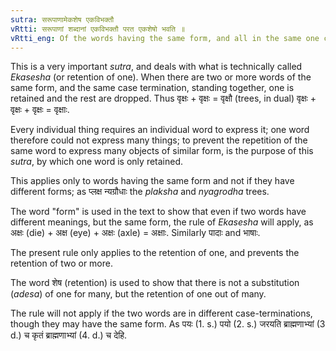 ```yaml
---
sutra: सरूपाणामेकशेष एकविभक्तौ
vRtti: सरूपाणां शब्दानां एकविभक्तौ परत एकशेषो भवति ॥
vRtti_eng: Of the words having the same form, and all in the same one case-termination, the last one is only retained.
---
```

This is a very important _sutra_, and deals with what is technically called _Ekasesha_ (or retention of one). When there are two or more words of the same form, and the same case termination, standing together, one is retained and the rest are dropped. Thus वृक्षः + वृक्षः = वृक्षौ (trees, in dual) वृक्षः + वृक्षः + वृक्षः = वृक्षाः.

Every individual thing requires an individual word to express it; one word therefore could not express many things; to prevent the repetition of the same word to express many objects of similar form, is the purpose of this _sutra_, by which one word is only retained.

This applies only to words having the same form and not if they have different forms; as प्लक्ष न्यग्रौधाः the _plaksha_ and _nyagrodha_ trees.

The word "form" is used in the text to show that even if two words have different meanings, but the same form, the rule of _Ekasesha_ will apply, as अक्षः (die) + अक्ष (eye) + अक्षः (axle) = अक्षाः. Similarly पादाः and भाषाः.

The present rule only applies to the retention of one, and prevents the retention of two or more.

The word शेष (retention) is used to show that there is not a substitution (_adesa_) of one for many, but the retention of one out of many.
 
The rule will not apply if the two words are in different case-terminations, though they may have the same form. As पयः (1. s.) पयो (2. s.) जरयति ब्राह्मणाभ्यां (3 d.) च कृतं ब्राह्मणाभ्यां (4. d.) च देहि.
